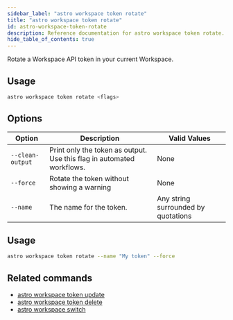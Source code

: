 ```yaml
---
sidebar_label: "astro workspace token rotate"
title: "astro workspace token rotate"
id: astro-workspace-token-rotate
description: Reference documentation for astro workspace token rotate.
hide_table_of_contents: true
---
```


Rotate a Workspace API token in your current Workspace.

## Usage

```sh
astro workspace token rotate <flags>
```

## Options

| Option            | Description                                                                                                                             | Valid Values  |
| ----------------- | --------------------------------------------------------------------------------------------------------------------------------------- | ------------- |
| `--clean-output`   | Print only the token as output. Use this flag in automated workflows.                                                                                                      | None   |
| `--force` | Rotate the token without showing a warning |  None |
| `--name` | The name for the token. | Any string surrounded by quotations |

## Usage

```sh
astro workspace token rotate --name "My token" --force
```

## Related commands

- [astro workspace token update](cli/astro-workspace-token-update)
- [astro workspace token delete](cli/astro-workspace-token-delete)
- [astro workspace switch](cli/astro-workspace-switch)